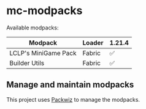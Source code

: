 # mc-modpacks
Available modpacks:

| Modpack              | Loader | 1.21.4 |
|--------------------- |--------|--------|
| LCLP's MiniGame Pack | Fabric | ✅     |
| Builder Utils        | Fabric | ✅     |

## Manage and maintain modpacks
This project uses [Packwiz](https://packwiz.infra.link/) to manage the modpacks.

